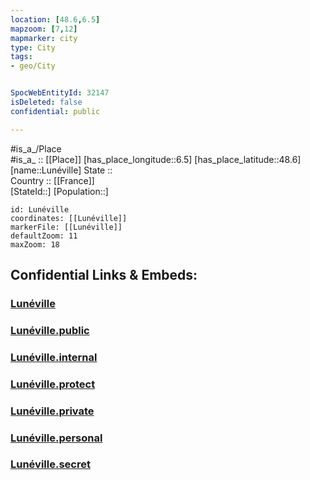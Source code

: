 ```yaml
---
location: [48.6,6.5] 
mapzoom: [7,12] 
mapmarker: city 
type: City
tags:
- geo/City


SpocWebEntityId: 32147
isDeleted: false
confidential: public

---
```

#is_a_/Place  
#is_a_ :: [[Place]] 
[has_place_longitude::6.5] 
[has_place_latitude::48.6] 
[name::Lunéville] 
State ::  
Country :: [[France]]  
[StateId::] 
[Population::] 



```leaflet
id: Lunéville
coordinates: [[Lunéville]] 
markerFile: [[Lunéville]] 
defaultZoom: 11 
maxZoom: 18
```


## Confidential Links & Embeds: 

### [Lunéville](/_Standards/Earth/Continent/Europe/Europe~West/France/regions~France/Grand_Est/departments~Grand_Est/Meurthe-et-Moselle/communes~Meurthe-et-Moselle/Lunéville/cities~Lunéville/Lunéville.md) 

### [Lunéville.public](/_public/Earth/Continent/Europe/Europe~West/France/regions~France/Grand_Est/departments~Grand_Est/Meurthe-et-Moselle/communes~Meurthe-et-Moselle/Lunéville/cities~Lunéville/Lunéville.public.md) 

### [Lunéville.internal](/_internal/Earth/Continent/Europe/Europe~West/France/regions~France/Grand_Est/departments~Grand_Est/Meurthe-et-Moselle/communes~Meurthe-et-Moselle/Lunéville/cities~Lunéville/Lunéville.internal.md) 

### [Lunéville.protect](/_protect/Earth/Continent/Europe/Europe~West/France/regions~France/Grand_Est/departments~Grand_Est/Meurthe-et-Moselle/communes~Meurthe-et-Moselle/Lunéville/cities~Lunéville/Lunéville.protect.md) 

### [Lunéville.private](/_private/Earth/Continent/Europe/Europe~West/France/regions~France/Grand_Est/departments~Grand_Est/Meurthe-et-Moselle/communes~Meurthe-et-Moselle/Lunéville/cities~Lunéville/Lunéville.private.md) 

### [Lunéville.personal](/_personal/Earth/Continent/Europe/Europe~West/France/regions~France/Grand_Est/departments~Grand_Est/Meurthe-et-Moselle/communes~Meurthe-et-Moselle/Lunéville/cities~Lunéville/Lunéville.personal.md) 

### [Lunéville.secret](/_secret/Earth/Continent/Europe/Europe~West/France/regions~France/Grand_Est/departments~Grand_Est/Meurthe-et-Moselle/communes~Meurthe-et-Moselle/Lunéville/cities~Lunéville/Lunéville.secret.md)

